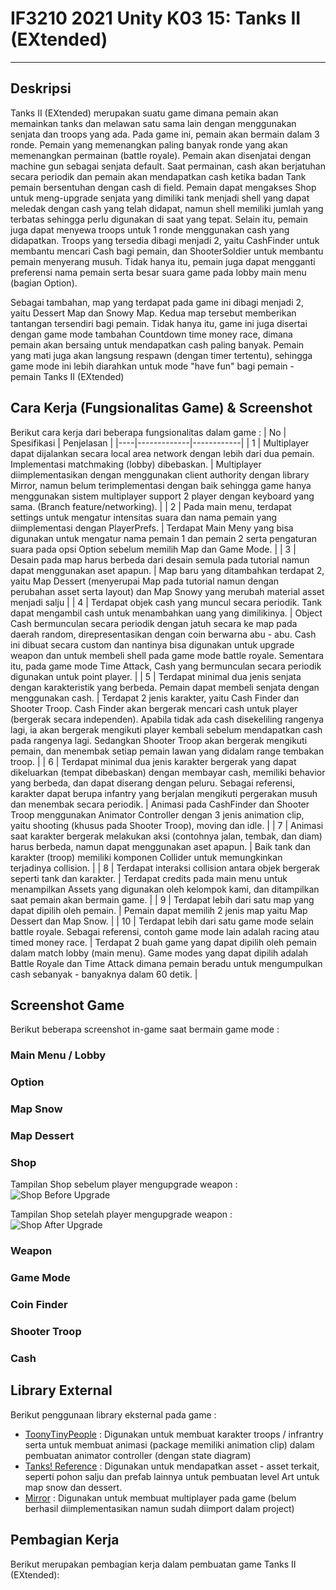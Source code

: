 # IF3210 2021 Unity K03 15: Tanks II (EXtended)
---
## Deskripsi
Tanks II (EXtended) merupakan suatu game dimana pemain akan memainkan tanks dan melawan satu sama lain dengan menggunakan senjata dan troops yang ada. Pada game ini, pemain akan bermain dalam 3 ronde. Pemain yang memenangkan paling banyak ronde yang akan memenangkan permainan (battle royale). Pemain akan disenjatai dengan machine gun sebagai senjata default. Saat permainan, cash akan berjatuhan secara periodik dan pemain akan mendapatkan cash ketika badan Tank pemain bersentuhan dengan cash di field. Pemain dapat mengakses Shop untuk meng-upgrade senjata yang dimiliki tank menjadi shell yang dapat meledak dengan cash yang telah didapat, namun shell memiliki jumlah yang terbatas sehingga perlu digunakan di saat yang tepat. Selain itu, pemain juga dapat menyewa troops untuk 1 ronde menggunakan cash yang didapatkan. Troops yang tersedia dibagi menjadi 2, yaitu CashFinder untuk membantu mencari Cash bagi pemain, dan ShooterSoldier untuk membantu pemain menyerang musuh. Tidak hanya itu, pemain juga dapat mengganti preferensi nama pemain serta besar suara game pada lobby main menu (bagian Option).

Sebagai tambahan, map yang terdapat pada game ini dibagi menjadi 2, yaitu Dessert Map dan Snowy Map. Kedua map tersebut memberikan tantangan tersendiri bagi pemain. Tidak hanya itu, game ini juga disertai dengan game mode tambahan Countdown time money race, dimana pemain akan bersaing untuk mendapatkan cash paling banyak. Pemain yang mati juga akan langsung respawn (dengan timer tertentu), sehingga game mode ini lebih diarahkan untuk mode "have fun" bagi pemain - pemain Tanks II (EXtended)

## Cara Kerja (Fungsionalitas Game) & Screenshot
Berikut cara kerja dari beberapa fungsionalitas dalam game : 
| No | Spesifikasi | Penjelasan |
|----|-------------|------------|
| 1  | Multiplayer dapat dijalankan secara local area network dengan lebih dari dua pemain. Implementasi matchmaking (lobby) dibebaskan. | Multiplayer diimplementasikan dengan menggunakan client authority dengan library Mirror, namun belum terimplementasi dengan baik sehingga game hanya menggunakan sistem multiplayer support 2 player dengan keyboard yang sama. (Branch feature/networking).   |
| 2  | Pada main menu, terdapat settings untuk mengatur intensitas suara dan nama pemain yang diimplementasi dengan PlayerPrefs.            | Terdapat Main Meny yang bisa digunakan untuk mengatur nama pemain 1 dan pemain 2 serta pengaturan suara pada opsi Option sebelum memilih Map dan Game Mode.
           |
| 3  | Desain pada map harus berbeda dari desain semula pada tutorial namun dapat menggunakan aset apapun.            | Map baru yang ditambahkan terdapat 2, yaitu Map Dessert (menyerupai Map pada tutorial namun dengan perubahan asset serta layout) dan Map Snowy yang merubah material asset menjadi salju           |
| 4  | Terdapat objek cash yang muncul secara periodik. Tank dapat mengambil cash untuk menambahkan uang yang dimilikinya.            | Object Cash bermunculan secara periodik dengan jatuh secara ke map pada daerah random, direpresentasikan dengan coin berwarna abu - abu. Cash ini dibuat secara custom dan nantinya bisa digunakan untuk upgrade weapon dan untuk membeli shell pada game mode battle royale. Sementara itu, pada game mode Time Attack, Cash yang bermunculan secara periodik digunakan untuk point player.           |
| 5  | Terdapat minimal dua jenis senjata dengan karakteristik yang berbeda. Pemain dapat membeli senjata dengan menggunakan cash.            | Terdapat 2 jenis karakter, yaitu Cash Finder dan Shooter Troop. Cash Finder akan bergerak mencari cash untuk player (bergerak secara independen). Apabila tidak ada cash disekeliling rangenya lagi, ia akan bergerak mengikuti player kembali sebelum mendapatkan cash pada rangenya lagi. Sedangkan Shooter Troop akan bergerak mengikuti pemain, dan menembak setiap pemain lawan yang didalam range tembakan troop.           |
| 6  | Terdapat minimal dua jenis karakter bergerak yang dapat dikeluarkan (tempat dibebaskan) dengan membayar cash, memiliki behavior yang berbeda, dan dapat diserang dengan peluru. Sebagai referensi, karakter dapat berupa infantry yang berjalan mengikuti pergerakan musuh dan menembak secara periodik.            | Animasi pada CashFinder dan Shooter Troop menggunakan Animator Controller dengan 3 jenis animation clip, yaitu shooting (khusus pada Shooter Troop), moving dan idle.           |
| 7  | Animasi saat karakter bergerak melakukan aksi (contohnya jalan, tembak, dan diam) harus berbeda, namun dapat menggunakan aset apapun.            | Baik tank dan karakter (troop) memiliki komponen Collider untuk memungkinkan terjadinya collision.           |
| 8  | Terdapat interaksi collision antara objek bergerak seperti tank dan karakter.            | Terdapat credits pada main menu untuk menampilkan Assets yang digunakan oleh kelompok kami, dan ditampilkan saat pemain akan bermain game.           |
| 9  | Terdapat lebih dari satu map yang dapat dipilih oleh pemain.            | Pemain dapat memilih 2 jenis map yaitu Map Dessert dan Map Snow.           |
| 10 | Terdapat lebih dari satu game mode selain battle royale. Sebagai referensi, contoh game mode lain adalah racing atau timed money race.            | Terdapat 2 buah game yang dapat dipilih oleh pemain dalam match lobby (main menu). Game modes yang dapat dipilih adalah Battle Royale dan Time Attack dimana pemain beradu untuk mengumpulkan cash sebanyak - banyaknya dalam 60 detik.           |

## Screenshot Game
Berikut beberapa screenshot in-game saat bermain game mode :

### Main Menu / Lobby

### Option

### Map Snow

### Map Dessert

### Shop
Tampilan Shop sebelum player mengupgrade weapon : 
![Shop Before Upgrade](docs/shop1.jpg)

Tampilan Shop setelah player mengupgrade weapon : 
![Shop After Upgrade](docs/shop2.jpg)

### Weapon

### Game Mode

### Coin Finder

### Shooter Troop

### Cash 


## Library External

Berikut penggunaan library eksternal pada game :
- [ToonyTinyPeople](https://assetstore.unity.com/packages/3d/characters/toony-tiny-soldiers-demo-180904) : Digunakan untuk membuat karakter troops / infrantry serta untuk membuat animasi (package memiliki animation clip) dalam pembuatan animator controller (dengan state diagram)
- [Tanks! Reference](https://assetstore.unity.com/packages/essentials/tutorial-projects/tanks-reference-project-80165) : Digunakan untuk mendapatkan asset - asset terkait, seperti pohon salju dan prefab lainnya untuk pembuatan level Art untuk map snow dan dessert.
- [Mirror](https://assetstore.unity.com/packages/tools/network/mirror-129321) : Digunakan untuk membuat multiplayer pada game (belum berhasil diimplementasikan namun sudah diimport dalam project) 

## Pembagian Kerja

Berikut merupakan pembagian kerja dalam pembuatan game Tanks II (EXtended):



